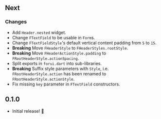 ## Next

### Changes
* Add `Header.nested` widget.
* Change `FTextField` to be usable in `Form`s. 
* Change `FTextFieldStyle`'s default vertical content padding from `5` to `15`.
* **Breaking** Move `FHeaderStyle` to `FHeaderStyles.rootStyle`.
* **Breaking** Move `FHeaderActionStyle.padding` to `FRootHeaderStyle.actionSpacing`.
* Split exports in `forui.dart` into sub-libraries.
* **Breaking** Suffix style parameters with `Style`, i.e. `FRootHeaderStyle.action` has been renamed to `FRootHeaderStyle.actionStyle`.
* Fix missing `key` parameter in `FTextField` constructors.

## 0.1.0

* Initial release! 🚀
